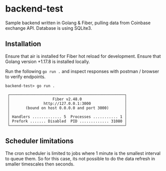 # backend-test

Sample backend written in Golang & Fiber, pulling data from Coinbase exchange API. Database is using SQLite3.

## Installation

Ensure that air is installed for Fiber hot reload for development.
Ensure that Golang version +1.17.8 is installed locally.

Run the following `go run .` and inspect responses with postman / browser to verify endpoints.

```
backend-test> go run .

 ┌───────────────────────────────────────────────────┐
 │                   Fiber v2.48.0                   │
 │               http://127.0.0.1:3000               │
 │       (bound on host 0.0.0.0 and port 3000)       │
 │                                                   │
 │ Handlers ............. 5  Processes ........... 1 │
 │ Prefork ....... Disabled  PID ............. 31080 │
 └───────────────────────────────────────────────────┘
```

## Scheduler limitations

The cron scheduler is limited to jobs where 1 minute is the smallest interval to queue them. So for this case, its not possible to do the data refresh in smaller timescales then seconds.

